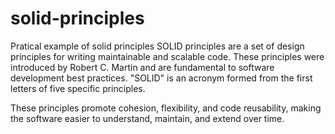 # solid-principles
Pratical example of solid principles
SOLID principles are a set of design principles for writing maintainable and scalable code. These principles were introduced by Robert C. Martin and are fundamental to software development best practices. "SOLID" is an acronym formed from the first letters of five specific principles.

These principles promote cohesion, flexibility, and code reusability, making the software easier to understand, maintain, and extend over time.


